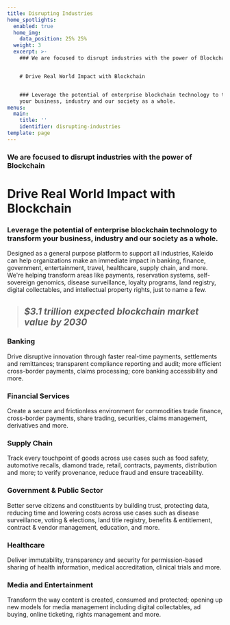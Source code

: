 ```yaml
---
title: Disrupting Industries
home_spotlights:
  enabled: true
  home_img:
    data_position: 25% 25%
  weight: 3
  excerpt: >-
    ### We are focused to disrupt industries with the power of Blockchain


    # Drive Real World Impact with Blockchain


    ### Leverage the potential of enterprise blockchain technology to transform
    your business, industry and our society as a whole.
menus:
  main:
    title: ''
    identifier: disrupting-industries
template: page
---
```

### We are focused to disrupt industries with the power of Blockchain

# Drive Real World Impact with Blockchain

### Leverage the potential of enterprise blockchain technology to transform your business, industry and our society as a whole.

Designed as a general purpose platform to support all industries, Kaleido can help organizations make an immediate impact in banking, finance, government, entertainment, travel, healthcare, supply chain, and more. We're helping transform areas like payments, reservation systems, self-sovereign genomics, disease surveillance, loyalty programs, land registry, digital collectables, and intellectual property rights, just to name a few.

> ## *$3.1 trillion expected blockchain market value by 2030*

### Banking

Drive disruptive innovation through faster real-time payments, settlements and remittances; transparent compliance reporting and audit; more efficient cross-border payments, claims processing; core banking accessibility and more.

### Financial Services

Create a secure and frictionless environment for commodities trade finance, cross-border payments, share trading, securities, claims management, derivatives and more.

### Supply Chain

Track every touchpoint of goods across use cases such as food safety, automotive recalls, diamond trade, retail, contracts, payments, distribution and more; to verify provenance, reduce fraud and ensure traceability.

### Government & Public Sector

Better serve citizens and constituents by building trust, protecting data, reducing time and lowering costs across use cases such as disease surveillance, voting & elections, land title registry, benefits & entitlement, contract & vendor management, education, and more.

### Healthcare

Deliver immutability, transparency and security for permission-based sharing of health information, medical accreditation, clinical trials and more.

### Media and Entertainment

Transform the way content is created, consumed and protected; opening up new models for media management including digital collectables, ad buying, online ticketing, rights management and more.